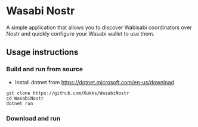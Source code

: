 ﻿# Wasabi Nostr

A simple application that allows you to discover Wabisabi coordinators over Nostr and quickly configure your Wasabi wallet to use them.

## Usage instructions

### Build and run from source
* Install dotnet from https://dotnet.microsoft.com/en-us/download
```
git clone https://github.com/Kukks/WasabiNostr
cd WasabiNostr
dotnet run
```

### Download and run